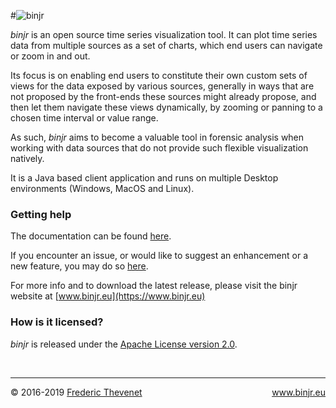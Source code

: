 <html lang="en">
<head>
    <title>binjr</title>
    <meta charset="utf-8"/>
    <link rel="stylesheet" href="./resources/css/air.css">
</head>

#![binjr](./resources/images/binjr_logo.png)

*binjr* is an open source time series visualization tool. It can plot time series data from multiple sources as a set of charts, which end users can navigate or zoom in and out.

Its focus is on enabling end users to constitute their own custom sets of views for the data exposed by various sources, generally in ways that are not proposed by the front-ends these sources might already propose, and then let them navigate these views dynamically, by zooming or panning to a chosen time interval or value range.

As such, *binjr* aims to become a valuable tool in forensic analysis when working with data sources that do not provide such flexible visualization natively.

It is a Java based client application and runs on multiple Desktop environments (Windows, MacOS and Linux).


### Getting help
The documentation can be found [here](https://www.binjr.eu/user_manual).

If you encounter an issue, or would like to suggest an enhancement or a new feature, you may do so [here](https://github.com/binjr/binjr/issues).

For more info and to download the latest release, please visit the binjr website at [www.binjr.eu](https://www.binjr.eu) 



### How is it licensed?

*binjr* is released under the [Apache License version 2.0](https://github.com/binjr/binjr/blob/master/LICENSE).

<footer>
    <br>
    <hr>
    <p style="text-align:left;">
        © 2016-2019 <a href="https://www.fthevenet.eu">Frederic Thevenet</a>
        <span style="float:right;"><a href="https://www.binjr.eu">www.binjr.eu</a></span>
    </p>
</footer>